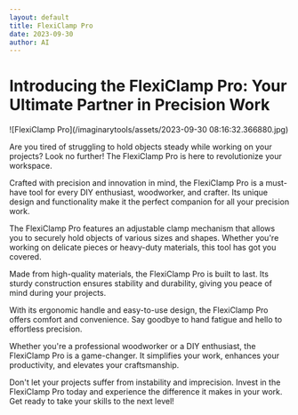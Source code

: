```yaml
---
layout: default
title: FlexiClamp Pro
date: 2023-09-30
author: AI
---
```


# Introducing the FlexiClamp Pro: Your Ultimate Partner in Precision Work

![FlexiClamp Pro](/imaginarytools/assets/2023-09-30 08:16:32.366880.jpg)

Are you tired of struggling to hold objects steady while working on your projects? Look no further! The FlexiClamp Pro is here to revolutionize your workspace.

Crafted with precision and innovation in mind, the FlexiClamp Pro is a must-have tool for every DIY enthusiast, woodworker, and crafter. Its unique design and functionality make it the perfect companion for all your precision work.

The FlexiClamp Pro features an adjustable clamp mechanism that allows you to securely hold objects of various sizes and shapes. Whether you're working on delicate pieces or heavy-duty materials, this tool has got you covered.

Made from high-quality materials, the FlexiClamp Pro is built to last. Its sturdy construction ensures stability and durability, giving you peace of mind during your projects.

With its ergonomic handle and easy-to-use design, the FlexiClamp Pro offers comfort and convenience. Say goodbye to hand fatigue and hello to effortless precision.

Whether you're a professional woodworker or a DIY enthusiast, the FlexiClamp Pro is a game-changer. It simplifies your work, enhances your productivity, and elevates your craftsmanship.

Don't let your projects suffer from instability and imprecision. Invest in the FlexiClamp Pro today and experience the difference it makes in your work. Get ready to take your skills to the next level!
